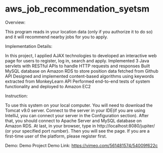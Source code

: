 # aws_job_recommendation_syetsm

Overview:

This program reads in your location data (only if you authorize it to do so) and it will recommend nearby jobs for you to apply.

Implementation Details:

In this project, I applied AJAX technologies to developed an interactive web page for users to register, log in, search and apply. Implemented 3 Java servlets with RESTful APIs to handle HTTP requests and responses Built MySQL database on Amazon RDS to store position data fetched from Github API Designed and implemented content-based algorithms using keywords extracted from MonkeyLearn API Performed end-to-end tests of system functionality and deployed to Amazon EC2

Instruction:

To use this system on your local computer. You will need to download the Tomcat v9.0 server. Connect to the server in your IDE(if you are using IntelliJ, you can connect your server in the Configuration section). After that, you should connect to Apache Server and MySQL database on Amazon RDS. At last, in your browser, type in http://localhost:8080/jupiter/ (or your specified port number). Then you will see the page. If you are a first-time user of the platform, please register first.

Demo:
Demo Project Demo Link: https://vimeo.com/561481574/54009f622c
